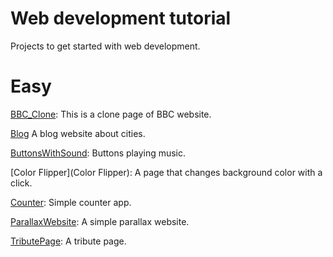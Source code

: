 # Web development tutorial

Projects to get started with web development.

# Easy
[BBC_Clone](BBC_Clone): This is a clone page of BBC website.

[Blog](https://codepen.io/panagiotis1/pen/JjbqvoY) A blog website about cities.

[ButtonsWithSound](ButtonsWithSound): Buttons playing music.

[Color Flipper](Color Flipper): A page that changes background color with a click.

[Counter](Counter): Simple counter app.

[ParallaxWebsite](ParallaxWebsite): A simple parallax website.

[TributePage](https://codepen.io/panagiotis1/pen/JjbqvoY): A tribute page.

